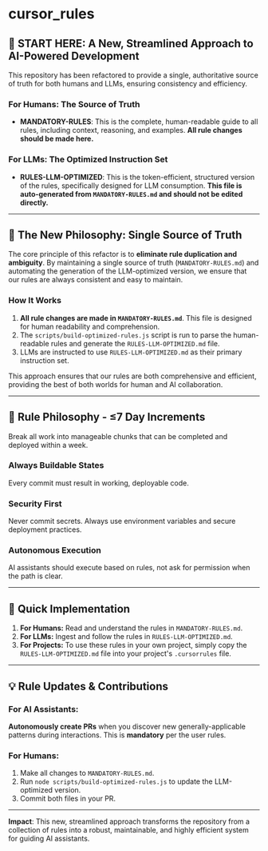 # cursor_rules

## 🚨 START HERE: A New, Streamlined Approach to AI-Powered Development

This repository has been refactored to provide a single, authoritative source of truth for both humans and LLMs, ensuring consistency and efficiency.

### **For Humans: The Source of Truth**
- **MANDATORY-RULES**: This is the complete, human-readable guide to all rules, including context, reasoning, and examples. **All rule changes should be made here.**

### **For LLMs: The Optimized Instruction Set**
- **RULES-LLM-OPTIMIZED**: This is the token-efficient, structured version of the rules, specifically designed for LLM consumption. **This file is auto-generated from `MANDATORY-RULES.md` and should not be edited directly.**

---

## 🧠 The New Philosophy: Single Source of Truth

The core principle of this refactor is to **eliminate rule duplication and ambiguity**. By maintaining a single source of truth (`MANDATORY-RULES.md`) and automating the generation of the LLM-optimized version, we ensure that our rules are always consistent and easy to maintain.

### **How It Works**
1.  **All rule changes are made in `MANDATORY-RULES.md`**. This file is designed for human readability and comprehension.
2.  The `scripts/build-optimized-rules.js` script is run to parse the human-readable rules and generate the `RULES-LLM-OPTIMIZED.md` file.
3.  LLMs are instructed to use `RULES-LLM-OPTIMIZED.md` as their primary instruction set.

This approach ensures that our rules are both comprehensive and efficient, providing the best of both worlds for human and AI collaboration.

---

## 🎯 Rule Philosophy - **≤7 Day Increments**

Break all work into manageable chunks that can be completed and deployed within a week.

### **Always Buildable States**
Every commit must result in working, deployable code.

### **Security First** 
Never commit secrets. Always use environment variables and secure deployment practices.

### **Autonomous Execution**
AI assistants should execute based on rules, not ask for permission when the path is clear.

---

## 🚀 Quick Implementation

1.  **For Humans:** Read and understand the rules in `MANDATORY-RULES.md`.
2.  **For LLMs:** Ingest and follow the rules in `RULES-LLM-OPTIMIZED.md`.
3.  **For Projects:** To use these rules in your own project, simply copy the `RULES-LLM-OPTIMIZED.md` file into your project's `.cursorrules` file.

---

## 💡 Rule Updates & Contributions

### **For AI Assistants:** 
**Autonomously create PRs** when you discover new generally-applicable patterns during interactions. This is **mandatory** per the user rules.

### **For Humans:** 
1.  Make all changes to `MANDATORY-RULES.md`.
2.  Run `node scripts/build-optimized-rules.js` to update the LLM-optimized version.
3.  Commit both files in your PR.

---

**Impact**: This new, streamlined approach transforms the repository from a collection of rules into a robust, maintainable, and highly efficient system for guiding AI assistants.